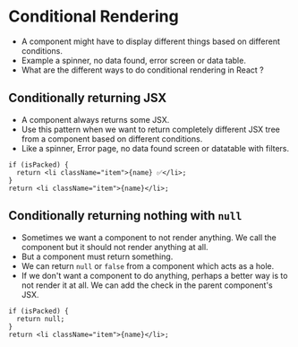 # Conditional Rendering

- A component might have to display different things based on different conditions.
- Example a spinner, no data found, error screen or data table.
- What are the different ways to do conditional rendering in React ?



## Conditionally returning JSX 

- A component always returns some JSX.
- Use this pattern when we want to return completely different JSX tree from a component based on different conditions.
- Like a spinner, Error page, no data found screen or datatable with filters.

```tsx
if (isPacked) {
  return <li className="item">{name} ✅</li>;
}
return <li className="item">{name}</li>;
```


## Conditionally returning nothing with `null`

- Sometimes we want a component to not render anything. We call the component but it should not render anything at all.
- But a component must return something.
- We can return `null` or `false` from a component which acts as a hole.
- If we don't want a component to do anything, perhaps a better way is to not render it at all. We can add the check in the parent component's JSX.

```tsx
if (isPacked) {
  return null;
}
return <li className="item">{name}</li>;
```
